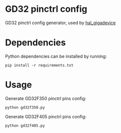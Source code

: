 # GD32 pinctrl config
GD32 pinctrl config generator, used by [hal_gigadevice](https://github.com/zephyrproject-rtos/hal_gigadevice)

# Dependencies

Python dependencies can be installed by running:

```
pip install -r requirements.txt
```

# Usage

Generate GD32F350 pinctrl pins config:
```
python gd32f350.py
```

Generate GD32F405 pinctrl pins config:
```
python gd32f405.py
```
